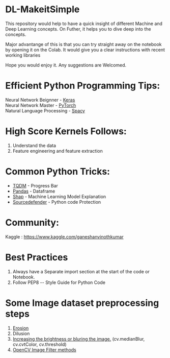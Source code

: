 # DL-MakeitSimple

This repository would help to have a quick insight of different Machine and Deep Learning concepts. 
On Futher, it helps you to dive deep into the concepts.

Major advantange of this is that you can try straight away on the notebook by opening it on the Colab. It would give you a clear instructions with recent working libraries

Hope you would enjoy it.
Any suggestions are Welcomed.


# Efficient Python Programming Tips:

Neural Network Beignner -  [Keras](https://keras.io/) </br> 
Neural Network Master   -  [PyTorch](https://pytorch.org/) </br>
Natural Language Processing - [Spacy](https://spacy.io/)

# High Score Kernels Follows:

1. Understand the data
2. Feature engineering and feature extraction

# Common Python Tricks:

- [TQDM](https://github.com/tqdm/tqdm) - Progress Bar   
- [Pandas](https://pandas.pydata.org/)  -   Dataframe
- [Shap](https://github.com/slundberg/shap) - Machine Learning Model Explanation
- [Sourcedefender](https://pypi.org/project/sourcedefender/)  - Python code Protection


# Community:
Kaggle : https://www.kaggle.com/ganeshanvinothkumar

# Best Practices
 1. Always have a Separate import section at the start of the code or Notebook.
 2. Follow PEP8 -- Style Guide for Python Code 



# Some Image dataset preprocessing steps
 1. [Erosion](https://docs.opencv.org/2.4/doc/tutorials/imgproc/erosion_dilatation/erosion_dilatation.html)
 2. Dilusion
 3. [Increasing the brightness or bluring the image.](https://docs.opencv.org/3.4.2/df/d9d/tutorial_py_colorspaces.html) (cv.medianBlur, cv.cvtColor, cv.threshold)
 4. [OpenCV Image Filter methods ](https://docs.opencv.org/3.0-beta/doc/py_tutorials/py_imgproc/py_morphological_ops/py_morphological_ops.html)
